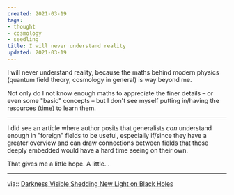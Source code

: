 ```yaml
---
created: 2021-03-19
tags:
- thought
- cosmology
- seedling
title: I will never understand reality
updated: 2021-03-19
---
```

   
I will never understand reality, because the maths behind modern physics (quantum field theory, cosmology in general) is way beyond me.   
   
Not only do I not know enough maths to appreciate the finer details – or even some "basic" concepts – but I don't see myself putting in/having the resources (time) to learn them.   
   
   
---   
I did see an article where author posits that generalists *can* understand enough in "foreign" fields to be useful, especially if/since they have a greater overview and can draw connections between fields that those deeply embedded would have a hard time seeing on their own.   
   
That gives me a little hope. A little...   
   
   
---   
via:: [Darkness Visible Shedding New Light on Black Holes](/not_created.md)